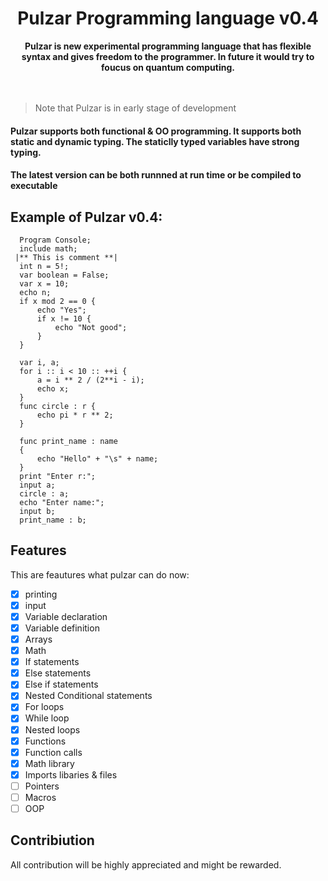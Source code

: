  <div align="center"><h1>Pulzar Programming language v0.4</h1></div>

<div align="center">
  <strong>Pulzar is new experimental programming language that has flexible syntax and gives freedom to the programmer. In future it would try to foucus on quantum computing.</strong>
</div>
<br><br>

> Note that Pulzar is in early stage of development

#### Pulzar supports both functional & OO programming. It supports both static and dynamic typing. The staticlly typed variables have strong typing.
#### The latest version can be both runnned at run time or be compiled to executable

## Example of Pulzar v0.4:
```pulzar
  Program Console;
  include math;
 |** This is comment **|
  int n = 5!;
  var boolean = False;
  var x = 10;
  echo n;
  if x mod 2 == 0 {
      echo "Yes";
      if x != 10 {
          echo "Not good";
      }
  }
 
  var i, a;
  for i :: i < 10 :: ++i {
      a = i ** 2 / (2**i - i);
      echo x;
  }
  func circle : r { 
      echo pi * r ** 2;
  }

  func print_name : name 
  {
      echo "Hello" + "\s" + name;
  }
  print "Enter r:";
  input a;
  circle : a;
  echo "Enter name:";
  input b;
  print_name : b;
```



## Features

This are feautures what pulzar can do now:
- [x] printing
- [x] input
- [x] Variable declaration 
- [x] Variable definition
- [x] Arrays
- [x] Math 
- [x] If statements
- [x] Else statements
- [x] Else if statements
- [x] Nested Conditional statements
- [x] For loops
- [x] While loop
- [x] Nested loops
- [x] Functions 
- [x] Function calls 
- [x] Math library
- [x] Imports libaries & files
- [ ] Pointers
- [ ] Macros
- [ ] OOP

## Contribiution
All contribution will be highly appreciated and might be rewarded.